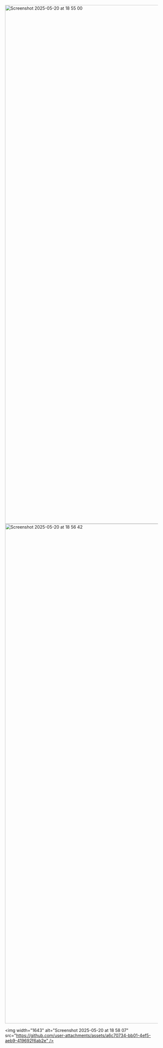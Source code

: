 <img width="1710" alt="Screenshot 2025-05-20 at 18 55 00" src="https://github.com/user-attachments/assets/39d90025-5de2-40c2-b4eb-581000a8298a" />
<img width="1647" alt="Screenshot 2025-05-20 at 18 56 42" src="https://github.com/user-attachments/assets/13209ff6-3661-4585-b9ac-2523b9865c0c" />

<img width="1643" alt="Screenshot 2025-05-20 at 18 58 07" src="https://github.com/user-attachments/assets/a6c70734-bb01-4ef5-aeb9-419692f6ab2e" />
